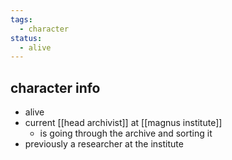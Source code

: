 ```yaml
---
tags:
  - character
status:
  - alive
---
```

## character info
- alive
- current [[head archivist]] at [[magnus institute]]
	- is going through the archive and sorting it
- previously a researcher at the institute
